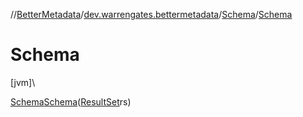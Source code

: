 //[BetterMetadata](../../../index.md)/[dev.warrengates.bettermetadata](../index.md)/[Schema](index.md)/[Schema](-schema.md)

# Schema

[jvm]\

[Schema](index.md)[Schema](-schema.md)([ResultSet](https://docs.oracle.com/javase/8/docs/api/java/sql/ResultSet.html)rs)
